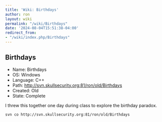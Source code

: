 ```yaml
---
title: 'Wiki: Birthdays'
author: ron
layout: wiki
permalink: "/wiki/Birthdays"
date: '2024-08-04T15:51:38-04:00'
redirect_from:
- "/wiki/index.php/Birthdays"
---
```


## Birthdays

-   Name: Birthdays
-   OS: Windows
-   Language: C++
-   Path: <http://svn.skullsecurity.org:81/ron/old/Birthdays>
-   Created: Old
-   State: Complete

I threw this together one day during class to explore the birthday paradox.

    svn co http://svn.skullsecurity.org:81/ron/old/Birthdays
